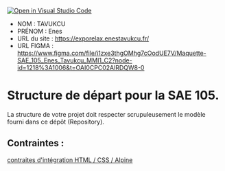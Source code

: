 [![Open in Visual Studio Code](https://classroom.github.com/assets/open-in-vscode-c66648af7eb3fe8bc4f294546bfd86ef473780cde1dea487d3c4ff354943c9ae.svg)](https://classroom.github.com/online_ide?assignment_repo_id=9707984&assignment_repo_type=AssignmentRepo)
- NOM : TAVUKCU 
- PRÉNOM : Enes
- URL du site : https://exporelax.enestavukcu.fr/
- URL FIGMA : https://www.figma.com/file/i1zxe3thgOMhg7cOodUE7V/Maquette-SAE_105_Enes_Tavukcu_MMI1_C2?node-id=1218%3A1006&t=OAI0CPC02AlRDQW8-0

# Structure de départ pour la SAE 105.

La structure de votre projet doit respecter scrupuleusement le modèle fourni dans ce dépôt (Repository).

## Contraintes :
[contraites d'intégration HTML / CSS / Alpine](https://moodle.univ-fcomte.fr/mod/page/view.php?id=645799)
